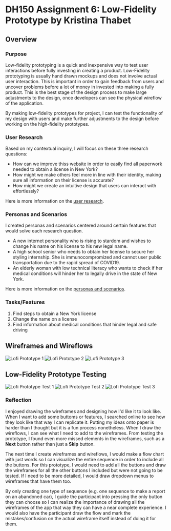 # DH150 Assignment 6: Low-Fidelity Prototype by Kristina Thabet

## Overview

### Purpose 
Low-fidelity prototyping is a quick and inexpensive way to test user interactions before fully investing in creating a product. Low-Fidelity prototyping is usually hand drawn mockups and does not involve actual user interaction. This is important in order to gain feedback from users and uncover problems before a lot of money in invested into making a fully product. This is the best stage of the design process to make large adjustments to the design, once developers can see the physical wireflow of the application.

By making low-fidelity prototypes for project, I can test the functionality of my design with users and make further adjustments to the design before working on the high-fidelity prototypes.

### User Research
Based on my contextual inquiry, I will focus on these three research questions:
* How can we improve thiss website in order to easily find all paperwork needed to obtain a license in New York?
* How might we make others feel more in line with their identity, making sure all information on their license is accurate?
* How might we create an intuitive design that users can interact with effortlessly?

Here is more information on the [user research](https://github.com/kristinathabet/Dh110-Assignment-4-Contextual-inquiry/blob/main/README.md).

### Personas and Scenarios
I created personas and scenarios centered around certain features that would solve each research question.
* A new internet personality who is rising to stardom and wishes to change his name on his license to his new legal name.
* A high school senior who needs to obtain her license to secure her styling internship. She is immunocompromized and cannot user public transportation due to the rapid spread of COVID19.
* An elderly woman with low technical literacy who wants to check if her medical conditions will hinder her to legally drive in the state of New York. 

Here is more information on the [personas and scenarios](https://github.com/kristinathabet/PersonasWEEK6/blob/main/README.md).

### Tasks/Features
1. Find steps to obtain a New York license
1. Change the name on a license
1. Find information about medical conditions that hinder legal and safe driving

## Wireframes and Wireflows
![Lofi Prototype 1](Lofi_Prototype_1.jpg)
![Lofi Prototype 2](Lofi_Prototype_2.jpg)
![Lofi Prototype 3](Lofi_Prototype_3.jpg)

## Low-Fidelity Prototype Testing
![Lofi Prototype Test 1](Lofi_Prototype_Test_1.jpg)
![Lofi Prototype Test 2](Lofi_Prototype_Test_2.jpg)
![Lofi Prototype Test 3](Lofi_Prototype_Test_3.jpg)

### Reflection
I enjoyed drawing the wireframes and designing how I'd like it to look like. When I want to add some buttoms or features, I searched online to see how they look like that way I can replicate it. Putting my ideas onto paper is harder than I thought but it is a fun process nonetheless. When I draw the wireflows, I can see what I need to add to the wireframes. From testing the prototype, I found even more missed elements in the wireframes, such as a **Next** button rather than just a **Skip** button.  

The next time I create wireframes and wireflows, I would make a flow chart with just words so I can visualize the entire sequence in order to include all the buttons. For this prototype, I would need to add all the buttons and draw the wireframes for all the other buttons I included but were not going to be tested. If I need to be more detailed, I would draw dropdown menus to wireframes that have them too. 

By only creating one type of sequence (e.g. one sequence to make a report on an abandoned car), I guide the participant into pressing the only button they can choose so I can realize the importance of drawing all the wireframes of the app that way they can have a near complete experience. I would also have the participant draw the flow and mark the mistakes/confusion on the actual wireframe itself instead of doing it for them. 
